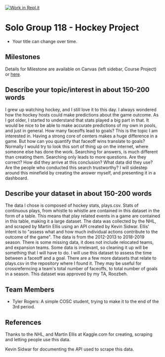 [![Work in Repl.it](https://classroom.github.com/assets/work-in-replit-14baed9a392b3a25080506f3b7b6d57f295ec2978f6f33ec97e36a161684cbe9.svg)](https://classroom.github.com/online_ide?assignment_repo_id=338981&assignment_repo_type=GroupAssignmentRepo)
# Solo Group 118 - Hockey Project

- Your title can change over time.

## Milestones

Details for Milestone are available on Canvas (left sidebar, Course Project) or [here](https://firas.moosvi.com/courses/data301/project/milestone01.html).

## Describe your topic/interest in about 150-200 words

I grew up watching hockey, and I still love it to this day. I always wondered how the hockey hosts could make predictions about the game outcome. As I got older, I started to understand that stats played a big part in that. It would be nice to be able to make accurate predictions of my own in pools, and just in general. How many faceoffs lead to goals? This is the topic I am interested in. Having a strong core of centers makes a huge difference in a game. But how can you quantify that faceoff wins translate to goals? Normally I would try to look this sort of thing up on the internet, where someone else has done the work. Searching for answers, is much different than creating them. Searching only leads to more questions. Are they correct? How did they arrive at this conclusion? What data did they use? Are the people who conducted this search trustworthy? I will sidestep around this minefield by creating the answer myself, and presenting it in a dashboard.

## Describe your dataset in about 150-200 words

The data I chose is composed of hockey stats, plays.csv. Stats of continuous plays, from whistle to whistle are contained in this dataset in the form of a table. This means that play related events in a game are contained in this table, making it a large dataset. The data was collected by the NHL, and scraped by Martin Ellis using an API created by Kevin Sidwar. Ellis' intent is to "assess what and how much individual actions contribute to the outcome of the game". The data is from the 2012-2013 to 2018-2019 season. There is some missing data, it does not include relocated teams, and expansion teams. Some data is irrelevant, so cleaning it up will be something that I will have to do. I will use this dataset to assess the time between a faceoff and a goal. There are a few more datasets that relate to plays.csv in the repository where I found it. They may be useful for crossreferncing a team's total number of faceoffs, to total number of goals in a season. This dataset was approved by my TA, Roozbeh. 


## Team Members

- Tyler Rogers: A simple COSC student, trying to make it to the end of the 3rd period.

## References

Thanks to the NHL, and Martin Ellis at Kaggle.com for creating, scraping and letting people use this data.

Kevin Sidwar for documenting the API used to scrape this data.
